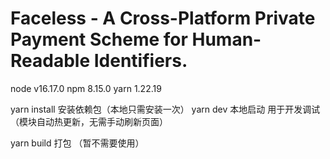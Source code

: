 # Faceless - A Cross-Platform Private Payment Scheme for Human-Readable Identifiers.

node v16.17.0
npm 8.15.0
yarn 1.22.19

yarn install 安装依赖包（本地只需安装一次）
yarn dev 本地启动 用于开发调试（模块自动热更新，无需手动刷新页面）

yarn build 打包 （暂不需要使用）
